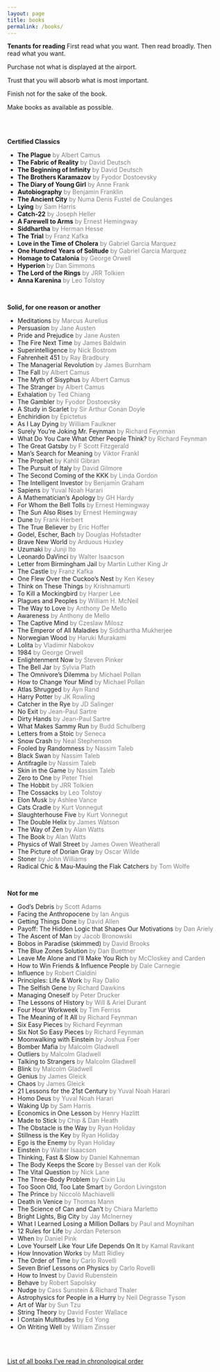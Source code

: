 ```yaml
---
layout: page
title: books
permalink: /books/
---
```


**Tenants for reading**
First read what you want. Then read broadly. Then read what you want.

Purchase not what is displayed at the airport.

Trust that you will absorb what is most important.

Finish not for the sake of the book.

Make books as available as possible.

<!-- "All that can be done is for each one of us to invent our own ideal library of our classics; and I would say that one half of it should consist of books we have read and that have meant something for us, and the other half of books which we intend to read and which we suppose might mean something to us. We should also leave a section of empty spaces for surprises and chance discoveries." -->

<br/><br/>

**Certified Classics**
- **The Plague** <span style="color:gray">by Albert Camus</span>
- **The Fabric of Reality** <span style="color:gray">by David Deutsch</span>
- **The Beginning of Infinity** <span style="color:gray">by David Deutsch</span>
- **The Brothers Karamazov** <span style="color:gray">by Fyodor Dostoevsky</span>
- **The Diary of Young Girl** <span style="color:gray">by Anne Frank</span>
- **Autobiography** <span style="color:gray">by Benjamin Franklin</span>
- **The Ancient City** <span style="color:gray">by Numa Denis Fustel de Coulanges</span>
- **Lying** <span style="color:gray">by Sam Harris</span>
- **Catch-22** <span style="color:gray">by Joseph Heller</span>
- **A Farewell to Arms** <span style="color:gray">by Ernest Hemingway</span>
- **Siddhartha** <span style="color:gray">by Herman Hesse</span>
- **The Trial** <span style="color:gray">by Franz Kafka</span>
- **Love in the Time of Cholera** <span style="color:gray">by Gabriel Garcia Marquez</span>
- **One Hundred Years of Solitude** <span style="color:gray">by Gabriel Garcia Marquez</span>
- **Homage to Catalonia** <span style="color:gray">by George Orwell</span>
- **Hyperion** <span style="color:gray">by Dan Simmons</span>
- **The Lord of the Rings** <span style="color:gray">by JRR Tolkien</span>
- **Anna Karenina** <span style="color:gray">by Leo Tolstoy</span>

<br/>

**Solid, for one reason or another**
- Meditations <span style="color:gray">by Marcus Aurelius</span>
- Persuasion <span style="color:gray">by Jane Austen</span>
- Pride and Prejudice <span style="color:gray">by Jane Austen</span>
- The Fire Next Time <span style="color:gray">by James Baldwin</span>
- Superintelligence <span style="color:gray">by Nick Bostrom</span>
- Fahrenheit 451 <span style="color:gray">by Ray Bradbury</span>
- The Managerial Revolution <span style="color:gray">by James Burnham</span>
- The Fall <span style="color:gray">by Albert Camus</span>
- The Myth of Sisyphus <span style="color:gray">by Albert Camus</span>
- The Stranger <span style="color:gray">by Albert Camus</span>
- Exhalation <span style="color:gray">by Ted Chiang</span>
- The Gambler <span style="color:gray">by Fyodor Dostoevsky</span>
- A Study in Scarlet <span style="color:gray">by Sir Arthur Conan Doyle</span>
- Enchiridion <span style="color:gray">by Epictetus</span>
- As I Lay Dying <span style="color:gray">by William Faulkner</span>
- Surely You’re Joking Mr. Feynman <span style="color:gray">by Richard Feynman</span>
- What Do You Care What Other People Think? <span style="color:gray">by Richard Feynman</span>
- The Great Gatsby <span style="color:gray">by F Scott Fitzgerald</span>
- Man’s Search for Meaning <span style="color:gray">by Viktor Frankl</span>
- The Prophet <span style="color:gray">by Kahlil Gibran</span>
- The Pursuit of Italy <span style="color:gray">by David Gilmore</span>
- The Second Coming of the KKK <span style="color:gray">by Linda Gordon</span>
- The Intelligent Investor <span style="color:gray">by Benjamin Graham</span>
- Sapiens <span style="color:gray">by Yuval Noah Harari</span>
- A Mathematician’s Apology <span style="color:gray">by GH Hardy</span>
- For Whom the Bell Tolls <span style="color:gray">by Ernest Hemingway</span>
- The Sun Also Rises <span style="color:gray">by Ernest Hemingway</span>
- Dune <span style="color:gray">by Frank Herbert</span>
- The True Believer <span style="color:gray">by Eric Hoffer</span>
- Godel, Escher, Bach <span style="color:gray">by Douglas Hofstadter</span>
- Brave New World <span style="color:gray">by Arduous Huxley</span>
- Uzumaki <span style="color:gray">by Junji Ito</span>
- Leonardo DaVinci <span style="color:gray">by Walter Isaacson</span>
- Letter from Birmingham Jail <span style="color:gray">by Martin Luther King Jr</span>
- The Castle <span style="color:gray">by Franz Kafka</span>
- One Flew Over the Cuckoo’s Nest <span style="color:gray">by Ken Kesey</span>
- Think on These Things <span style="color:gray">by Krishnamurti</span>
- To Kill a Mockingbird <span style="color:gray">by Harper Lee</span>
- Plagues and Peoples <span style="color:gray">by William H. McNeil</span>
- The Way to Love <span style="color:gray">by Anthony De Mello</span>
- Awareness <span style="color:gray">by Anthony de Mello</span>
- The Captive Mind <span style="color:gray">by Czeslaw Milosz</span>
- The Emperor of All Maladies <span style="color:gray">by Siddhartha Mukherjee</span>
- Norwegian Wood <span style="color:gray">by Haruki Murakami</span>
- Lolita <span style="color:gray">by Vladimir Nabokov</span>
- 1984 <span style="color:gray">by George Orwell</span>
- Enlightenment Now <span style="color:gray">by Steven Pinker</span>
- The Bell Jar <span style="color:gray">by Sylvia Plath</span>
- The Omnivore’s Dilemma <span style="color:gray">by Michael Pollan</span>
- How to Change Your Mind <span style="color:gray">by Michael Pollan</span>
- Atlas Shrugged <span style="color:gray">by Ayn Rand</span>
- Harry Potter <span style="color:gray">by JK Rowling</span>
- Catcher in the Rye <span style="color:gray">by JD Salinger</span>
- No Exit <span style="color:gray">by Jean-Paul Sartre</span>
- Dirty Hands <span style="color:gray">by Jean-Paul Sartre</span>
- What Makes Sammy Run <span style="color:gray">by Budd Schulberg</span>
- Letters from a Stoic <span style="color:gray">by Seneca</span>
- Snow Crash <span style="color:gray">by Neal Stephenson</span>
- Fooled by Randomness <span style="color:gray">by Nassim Taleb</span>
- Black Swan <span style="color:gray">by Nassim Taleb</span>
- Antifragile <span style="color:gray">by Nassim Taleb</span>
- Skin in the Game <span style="color:gray">by Nassim Taleb</span>
- Zero to One <span style="color:gray">by Peter Thiel</span>
- The Hobbit <span style="color:gray">by JRR Tolkien</span>
- The Cossacks <span style="color:gray">by Leo Tolstoy</span>
- Elon Musk <span style="color:gray">by Ashlee Vance</span>
- Cats Cradle <span style="color:gray">by Kurt Vonnegut</span>
- Slaughterhouse Five <span style="color:gray">by Kurt Vonnegut</span>
- The Double Helix <span style="color:gray">by James Watson</span>
- The Way of Zen <span style="color:gray">by Alan Watts</span>
- The Book <span style="color:gray">by Alan Watts</span>
- Physics of Wall Street <span style="color:gray">by James Owen Weatherall</span>
- The Picture of Dorian Gray <span style="color:gray">by Oscar Wilde</span>
- Stoner <span style="color:gray">by John Williams</span>
- Radical Chic & Mau-Mauing the Flak Catchers <span style="color:gray">by Tom Wolfe</span>

<br/>

**Not for me**
- God’s Debris <span style="color:gray">by Scott Adams</span>
- Facing the Anthropocene <span style="color:gray">by Ian Angus</span>
- Getting Things Done <span style="color:gray">by David Allen</span>
- Payoff: The Hidden Logic that Shapes Our Motivations <span style="color:gray">by Dan Ariely</span>
- The Ascent of Man <span style="color:gray">by Jacob Bronowski</span>
- Bobos in Paradise (skimmed) <span style="color:gray">by David Brooks</span>
- The Blue Zones Solution <span style="color:gray">by Dan Buettner</span>
- Leave Me Alone and I’ll Make You Rich <span style="color:gray">by McCloskey and Carden</span>
- How to Win Friends & Influence People <span style="color:gray">by Dale Carnegie</span>
- Influence <span style="color:gray">by Robert Cialdini</span>
- Principles: Life & Work <span style="color:gray">by Ray Dalio</span>
- The Selfish Gene <span style="color:gray">by Richard Dawkins</span>
- Managing Oneself <span style="color:gray">by Peter Drucker</span>
- The Lessons of History <span style="color:gray">by Will & Ariel Durant</span>
- Four Hour Workweek <span style="color:gray">by Tim Ferriss</span>
- The Meaning of It All <span style="color:gray">by Richard Feynman</span>
- Six Easy Pieces <span style="color:gray">by Richard Feynman</span>
- Six Not So Easy Pieces <span style="color:gray">by Richard Feynman</span>
- Moonwalking with Einstein <span style="color:gray">by Joshua Foer</span>
- Bomber Mafia <span style="color:gray">by Malcolm Gladwell</span>
- Outliers <span style="color:gray">by Malcolm Gladwell</span>
- Talking to Strangers <span style="color:gray">by Malcolm Gladwell</span>
- Blink <span style="color:gray">by Malcolm Gladwell</span>
- Genius <span style="color:gray">by James Gleick</span>
- Chaos <span style="color:gray">by James Gleick</span>
- 21 Lessons for the 21st Century <span style="color:gray">by Yuval Noah Harari</span>
- Homo Deus <span style="color:gray">by Yuval Noah Harari</span>
- Waking Up <span style="color:gray">by Sam Harris</span>
- Economics in One Lesson <span style="color:gray">by Henry Hazlitt</span>
- Made to Stick <span style="color:gray">by Chip & Dan Heath</span>
- The Obstacle is the Way <span style="color:gray">by Ryan Holiday</span>
- Stillness is the Key <span style="color:gray">by Ryan Holiday</span>
- Ego is the Enemy <span style="color:gray">by Ryan Holiday</span>
- Einstein <span style="color:gray">by Walter Isaacson</span>
- Thinking, Fast & Slow <span style="color:gray">by Daniel Kahneman</span>
- The Body Keeps the Score <span style="color:gray">by Bessel van der Kolk</span>
- The Vital Question <span style="color:gray">by Nick Lane</span>
- The Three-Body Problem <span style="color:gray">by Cixin Liu</span>
- Too Soon Old, Too Late Smart <span style="color:gray">by Gordon Livingston</span>
- The Prince <span style="color:gray">by Niccolò Machiavelli</span>
- Death in Venice <span style="color:gray">by Thomas Mann</span>
- The Science of Can and Can’t <span style="color:gray">by Chiara Marletto</span>
- Bright Lights, Big City <span style="color:gray">by Jay McInerney</span>
- What I Learned Losing a Million Dollars <span style="color:gray">by Paul and Moynihan</span>
- 12 Rules for Life <span style="color:gray">by Jordan Peterson</span>
- When <span style="color:gray">by Daniel Pink</span>
- Love Yourself Like Your Life Depends On It <span style="color:gray">by Kamal Ravikant</span>
- How Innovation Works <span style="color:gray">by Matt Ridley</span>
- The Order of Time <span style="color:gray">by Carlo Rovelli</span>
- Seven Brief Lessons on Physics <span style="color:gray">by Carlo Rovelli</span>
- How to Invest <span style="color:gray">by David Rubenstein</span>
- Behave <span style="color:gray">by Robert Sapolsky</span>
- Nudge <span style="color:gray">by Cass Sunstein & Richard Thaler</span>
- Astrophysics for People in a Hurry <span style="color:gray">by Neil Degrasse Tyson</span>
- Art of War <span style="color:gray">by Sun Tzu</span>
- String Theory <span style="color:gray">by David Foster Wallace</span>
- I Contain Multitudes <span style="color:gray">by Ed Yong</span>
- On Writing Well <span style="color:gray">by William Zinsser</span>


<br/><br/>

[List of all books I've read in chronological order](/books/archive)